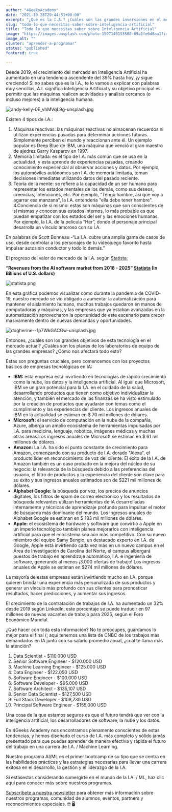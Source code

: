 ```yaml
---
author: "4GeeksAcademy"
date: "2021-10-28T20:44:51+00:00"
excerpt: "¿Qué es la I.A.? ¿Cuáles son las grandes inversiones en el mercado? ¿Cuánto es la demanda de trabajo para el puesto? Salario promedio anual, el futuro."
slug: "todo-lo-que-necesitas-saber-sobre-inteligencia-artificial"
title: "Todo lo que necesitas saber sobre Inteligencia Artificial"
image: "https://images.unsplash.com/photo-1507146153580-69a1fe6d8aa1?ixid=MnwxMjA3fDB8MHxwaG90by1wYWdlfHx8fGVufDB8fHx8&ixlib=rb-1.2.1&auto=format&fit=crop&w=870&q=80"
image_alt: ""
cluster: "aprender-a-programar"
status: "published"
featured: true

---
```


Desde 2019, el crecimiento del mercado en Inteligencia Artificial ha aumentado en una tendencia ascendente del 39% hasta hoy, ¡y sigue creciendo! Si no sabes qué es la I.A., te lo vamos a explicar con palabras muy sencillas, A.I. significa Inteligencia Artificial y su objetivo principal es permitir que las máquinas realicen actividades y análisis cercanos (o incluso mejores) a la inteligencia humana.

![andy-kelly-0E_vhMVqL9g-unsplash.jpg](https://images.unsplash.com/photo-1626410730192-13fc5041ff15?ixid=MnwxMjA3fDB8MHxwaG90by1wYWdlfHx8fGVufDB8fHx8&ixlib=rb-1.2.1&auto=format&fit=crop&w=871&q=80)

Existen 4 tipos de I.A.: 

1. Máquinas reactivas: las máquinas reactivas no almacenan recuerdos ni utilizan experiencias pasadas para determinar acciones futuras. Simplemente perciben el mundo y reaccionan ante él. Un ejemplo popular es Deep Blue de IBM, una máquina que venció al gran maestro de ajedrez Garry Kasparov en 1997.
2. Memoria limitada: es el tipo de I.A. más común que se usa en la actualidad, y esta aprende de experiencias pasadas, creando conocimiento experiencial al observar acciones y datos. Por ejemplo, los automóviles autónomos son I.A. de memoria limitada, toman decisiones inmediatas utilizando datos del pasado reciente.
3. Teoria de la mente: se refiere a la capacidad de un ser humano para representar los estados mentales de los demás, como sus deseos, creencias, intenciones, etc. Por ejemplo, "Tengo hambre, así que voy a agarrar esa manzana", la I.A. entendería "ella debe tener hambre".
4.Conciencia de sí mismo: estas son máquinas que son conscientes de sí mismas y conocen sus estados internos, lo más probable es que puedan empatizar con los estados del ser y las emociones humanas. Por ejemplo, la I.A. de la película “Her”, donde el personaje principal desarrolla un vínculo amoroso con su I.A.

En palabras de Scott Bonneau -“La I.A. cubre una amplia gama de casos de uso, desde controlar a los personajes de tu videojuego favorito hasta impulsar autos sin conductor y todo lo demás.” 

El progreso del valor de mercado de la I.A. según [Statista:](https://www.statista.com/statistics/607716/worldwide-artificial-intelligence-market-revenues/)

**“Revenues from the AI software market from 2018 - 2025” [Statista](https://www.statista.com/statistics/607716/worldwide-artificial-intelligence-market-revenues/) (In Billions of U.S. dollars)**

![statista.png](../../../static/images/blog/statista.png)

En esta gráfica podemos visualizar cómo durante la pandemia de COVID-19, nuestro mercado se vio obligado a aumentar la automatización para mantener el aislamiento humano, muchos trabajos quedaron en manos de computadoras y máquinas, y las empresas que ya estaban avanzadas en la automatización aprovecharon la oportunidad de este escenario para crecer masivamente dentro de nuevas demandas y oportunidades.

![dogherine--1p7WkGACGw-unsplash.jpg](https://images.unsplash.com/photo-1622131113389-d59fe0bcd995?ixid=MnwxMjA3fDB8MHxwaG90by1wYWdlfHx8fGVufDB8fHx8&ixlib=rb-1.2.1&auto=format&fit=crop&w=1033&q=80) 

Entonces, ¿cuáles son los grandes objetivos de esta tecnología en el mercado actual? ¿Cuáles son los planes de los laboratorios de equipo de las grandes empresas? ¿Cómo nos afectará todo esto?

Estas son preguntas cruciales, pero comencemos con los proyectos básicos de empresas tecnológicas en IA:

- **IBM:** esta empresa está invirtiendo en tecnologías de rápido crecimiento como la nube, los datos y la inteligencia artificial. Al igual que Microsoft, IBM ve un gran potencial para la I.A. en el cuidado de la salud, desarrollando productos que tienen como objetivo individualizar la atención, y también el mercado de las finanzas se ha visto estimulado por la creación de productos que ayudarán con temas como el cumplimiento y las experiencias del cliente. Los ingresos anuales de IBM en la actualidad se estiman en $ 70 mil millones de dólares.
- **Microsoft:** el servicio de computación en la nube de la compañía, Azure, alberga un amplio ecosistema de herramientas impulsadas por I.A. para medicina, lenguaje, robótica, imágenes médicas y muchas otras áreas.Los ingresos anuales de Microsoft se estiman en $ 61 mil millones de dólares.
- **Amazon:** La I.A. ha sido el punto constante de crecimiento para Amazon, comenzando con su producto de I.A. dorado "Alexa", el producto líder en reconocimiento de voz del cliente. El éxito de la I.A. de Amazon también es un caso probado en la mejora del núcleo de su negocio: la relevancia de la búsqueda debido a las preferencias del usuario, el filtro de productos y la experiencia del cliente son clave para su éxito y sus ingresos anuales estimados son de $221 mil millones de dólares.
- **Alphabet Google:** la búsqueda por voz, los precios de anuncios digitales, los filtros de spam de correo electrónico y los resultados de búsqueda relevantes utilizan herramientas de IA desarrolladas internamente y técnicas de aprendizaje profundo para impulsar el motor de búsqueda más dominante del mundo. Los ingresos anuales de Alphabet Google se estiman en $ 183 mil millones de dólares. 
- **Apple:** el ecosistema de hardware y software que convirtió a Apple en un imperio tecnológico también planea mejorarlos con inteligencia artificial para que el ecosistema sea aún más competitivo. Con su nuevo miembro del equipo Samy Bengio, un destacado experto en I.A. de Google, Apple está invirtiendo cada vez más en un nuevo campus en el Área de Investigación de Carolina del Norte, el campus albergará puestos de trabajo en aprendizaje automático, I.A. e ingeniería de software, generando al menos ¡3.000 ofertas de trabajo! Los ingresos anuales de Apple se estiman en $274 mil millones de dólares.

La mayoría de estas empresas están invirtiendo mucho en I.A. porque quieren brindar una experiencia más personalizada de sus productos y generar un vínculo más profundo con sus clientes para pronosticar resultados, hacer predicciones, y aumentar sus ingresos.

El crecimiento de la contratación de trabajos de I.A. ha aumentado un 32% desde 2019 según LinkedIn, este porcentaje se puede traducir en 97 millones de nuevas vacantes de trabajo para 2025, según el Foro Económico Mundial.

¿Qué hacer con toda esta información? No te preocupes, guardamos lo mejor para el final (; aquí tenemos una lista de CNBC de los trabajos más demandados en IA junto con su salario promedio anual, ¿cuál te llama más la atención?

1. Data Scientist - $110.000 USD 
2. Senior Software Engineer - $120.000 USD 
3. Machine Learning Engineer - $125.000 USD 
4. Data Engineer - $122.050 USD
5. Software Engineer - $100.000 USD 
6. Software Developer - $95.000 USD 
7. Software Architect - $135,107 USD 
8. Senior Data Scientist - $127,500 USD 
9. Full Stack Developer - $108,730 USD 
10. Principal Software Engineer - $155,000 USD 


Una cosa de la que estamos seguros es que el futuro tendrá que ver con la inteligencia artificial, los desarrolladores de software, la nube y los datos.

En 4Geeks Academy nos encontramos plenamente conscientes de estas tendencias, y hemos diseñado el curso de I.A. más completo y sólido jamás presentado para que puedas aprender de manera efectiva y rápida el futuro del trabajo en una carrera de I.A. / Machine Learning.

Nuestro programa AI/ML es el primer bootcamp de su tipo que se centra en las habilidades prácticas y las estrategias necesarias para llevar una carrera exitosa en el desarrollo, la gestión y el liderazgo de la I.A.

Si estásestas considerando sumergirte en el mundo de la I.A. / ML, haz clic aquí para conocer más sobre nuestros programas.

[Subscribete a nuestra newsletter](https://4geeksacademy.com/) para obtener más información sobre nuestros programas, comunidad de alumnos, eventos, partners y reconocimientos especiales. 🤓 🖥
